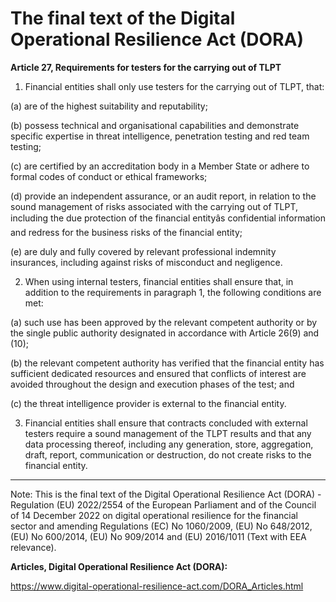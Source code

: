 



# The final text of the Digital Operational Resilience Act (DORA)


  

**Article 27, Requirements for testers for the carrying out of TLPT**


  

1. Financial entities shall only use testers for the carrying out of TLPT, that:


(a) are of the highest suitability and reputability;


(b) possess technical and organisational capabilities and demonstrate specific expertise in threat intelligence, penetration testing and red team testing;


(c) are certified by an accreditation body in a Member State or adhere to formal codes of conduct or ethical frameworks;


(d) provide an independent assurance, or an audit report, in relation to the sound management of risks associated with the carrying out of TLPT, including the due protection of the financial entityâs confidential information and redress for the business risks of the financial entity;


(e) are duly and fully covered by relevant professional indemnity insurances, including against risks of misconduct and negligence.


  

2. When using internal testers, financial entities shall ensure that, in addition to the requirements in paragraph 1, the following conditions are met:


(a) such use has been approved by the relevant competent authority or by the single public authority designated in accordance with Article 26(9) and (10);


(b) the relevant competent authority has verified that the financial entity has sufficient dedicated resources and ensured that conflicts of interest are avoided throughout the design and execution phases of the test; and


(c) the threat intelligence provider is external to the financial entity.


  

3. Financial entities shall ensure that contracts concluded with external testers require a sound management of the TLPT results and that any data processing thereof, including any generation, store, aggregation, draft, report, communication or destruction, do not create risks to the financial entity.


  



---


 Note: This is the final text of the Digital Operational Resilience Act (DORA) - Regulation (EU) 2022/2554 of the European Parliament and of the Council of 14 December 2022 on digital operational resilience for the financial sector and amending Regulations (EC) No 1060/2009, (EU) No 648/2012, (EU) No 600/2014, (EU) No 909/2014 and (EU) 2016/1011 (Text with EEA relevance).


  

 **Articles, Digital Operational Resilience Act (DORA):** 


<https://www.digital-operational-resilience-act.com/DORA_Articles.html>





